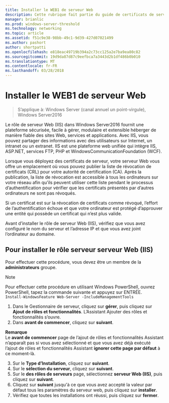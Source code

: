 ```yaml
---
title: Installer le WEB1 de serveur Web
description: Cette rubrique fait partie du guide de certificats de serveur de déploiement pour 802.1 X câblé et sans fil déploiements
manager: brianlic
ms.prod: windows-server-threshold
ms.technology: networking
ms.topic: article
ms.assetid: f51c9e38-98bb-49c1-9d39-427d07021499
ms.author: pashort
author: shortpatti
ms.openlocfilehash: e818eac49719b394a2c73cc125a2e7ba9ea80c82
ms.sourcegitcommit: 19d9da87d87c9eefbca7a3443d2b1df486b0b010
ms.translationtype: MT
ms.contentlocale: fr-FR
ms.lasthandoff: 03/28/2018
---
```

# <a name="install-the-web-server-web1"></a>Installer le WEB1 de serveur Web

>S’applique à: Windows Server (canal annuel un point-virgule), Windows Server2016

Le rôle de serveur Web (IIS) dans Windows Server2016 fournit une plateforme sécurisée, facile à gérer, modulaire et extensible héberger de manière fiable des sites Web, services et applications. Avec IIS, vous pouvez partager des informations avec des utilisateurs sur Internet, un intranet ou un extranet. IIS est une plateforme web unifiée qui intègre IIS, ASP.NET, services FTP, PHP et WindowsCommunicationFoundation (WCF).  

Lorsque vous déployez des certificats de serveur, votre serveur Web vous offre un emplacement où vous pouvez publier la liste de révocation de certificats (CRL) pour votre autorité de certification (CA). Après la publication, la liste de révocation est accessible à tous les ordinateurs sur votre réseau afin qu’ils peuvent utiliser cette liste pendant le processus d’authentification pour vérifier que les certificats présentés par d’autres ordinateurs ne sont pas révoqués.   

Si un certificat est sur la révocation de certificats comme révoqué, l’effort de l’authentification échoue et que votre ordinateur est protégé d’approuver une entité qui possède un certificat qui n’est plus valide.  

Avant d’installer le rôle de serveur Web (IIS), vérifiez que vous avez configuré le nom du serveur et l’adresse IP et que vous avez joint l’ordinateur au domaine.  

## <a name="to-install-the-web-server-iis-server-role"></a>Pour installer le rôle serveur serveur Web (IIS)  
Pour effectuer cette procédure, vous devez être un membre de la **administrateurs** groupe.  

>[!NOTE]  
>Pour effectuer cette procédure en utilisant Windows PowerShell, ouvrez PowerShell, tapez la commande suivante et appuyez sur ENTRÉE.  
`Install-WindowsFeature Web-Server -IncludeManagementTools`  

1.  Dans le Gestionnaire de serveur, cliquez sur **gérer**, puis cliquez sur **Ajout de rôles et fonctionnalités**. L’Assistant Ajouter des rôles et fonctionnalités s’ouvre.  
2.  Dans **avant de commencer**, cliquez sur **suivant**.  

**Remarque**   
Le **avant de commencer** page de l’ajout de rôles et fonctionnalités Assistant n’apparaît pas si vous avez sélectionné et que vous avez déjà exécuté l’ajout de rôles et fonctionnalités Assistant **ignorer cette page par défaut** à ce moment-là.  

3.  Sur le **Type d’Installation**, cliquez sur **suivant**.  
4.  Sur le **sélection du serveur**, cliquez sur **suivant**.  
5.  Sur le **des rôles de serveurs** page, sélectionnez **serveur Web (IIS)**, puis cliquez sur **suivant**.  
6.  Cliquez sur **suivant** jusqu'à ce que vous avez accepté la valeur par défaut tous les paramètres du serveur web, puis cliquez sur **installer**.  
7.  Vérifiez que toutes les installations ont réussi, puis cliquez sur **fermer**.

